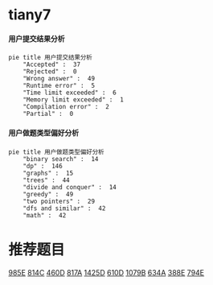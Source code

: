 # tiany7

<!-- tabs:start -->



#### **用户提交结果分析**

```mermaid
pie title 用户提交结果分析
    "Accepted" :  37
    "Rejected" :  0
    "Wrong answer" :  49
    "Runtime error" :  5
    "Time limit exceeded" :  6
    "Memory limit exceeded" :  1
    "Compilation error" :  2
    "Partial" :  0
```

#### **用户做题类型偏好分析**

```mermaid
pie title 用户做题类型偏好分析
    "binary search" :  14
    "dp" :  146
    "graphs" :  15
    "trees" :  44
    "divide and conquer" :  14
    "greedy" :  49
    "two pointers" :  29
    "dfs and similar" :  42
    "math" :  42
```



<!-- tabs:end -->
# 推荐题目
[985E](https://codeforces.com/contest/985/problem/E)
[814C](https://codeforces.com/contest/814/problem/C)
[460D](https://codeforces.com/contest/460/problem/D)
[817A](https://codeforces.com/contest/817/problem/A)
[1425D](https://codeforces.com/contest/1425/problem/D)
[610D](https://codeforces.com/contest/610/problem/D)
[1079B](https://codeforces.com/contest/1079/problem/B)
[634A](https://codeforces.com/contest/634/problem/A)
[388E](https://codeforces.com/contest/388/problem/E)
[794E](https://codeforces.com/contest/794/problem/E)
